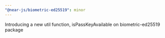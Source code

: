 ```yaml
---
"@near-js/biometric-ed25519": minor
---
```


Introducing a new util function, isPassKeyAvailable on biometric-ed25519 package
